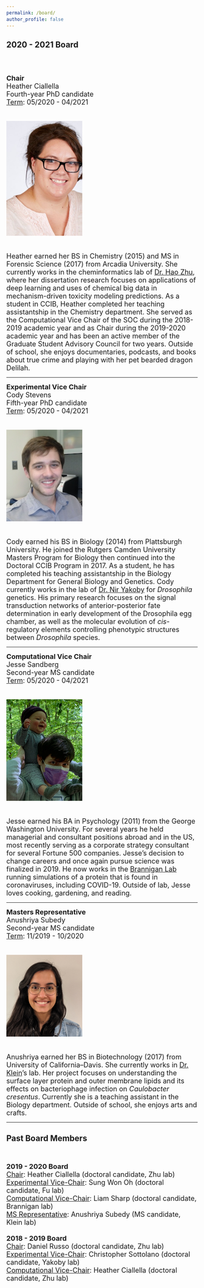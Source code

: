 ```yaml
---
permalink: /board/
author_profile: false
---
```


 
<h2>2020 - 2021 Board</h2> <br /><br />

<font size="4"><b>Chair</b> <br />
Heather Ciallella <br />
Fourth-year PhD candidate <br />
<ins>Term</ins>: 05/2020 - 04/2021 <br /><br />
  
  <img src="https://github.com/ccib-social/ccib-social.github.io/blob/master/assets/images/heather_soc.jpg?raw=true" alt="Heather Ciallella" width="200" /> <br /><br />

Heather earned her BS in Chemistry (2015) and MS in Forensic Science (2017) from Arcadia University. She currently works in the cheminformatics lab of <a href="https://zhu.camden.rutgers.edu/">Dr. Hao Zhu</a>, where her dissertation research focuses on applications of deep learning and uses of chemical big data in mechanism-driven toxicity modeling predictions. As a student in CCIB, Heather completed her teaching assistantship in the Chemistry department. She served as the Computational Vice Chair of the SOC during the 2018-2019 academic year and as Chair during the 2019-2020 academic year and has been an active member of the Graduate Student Advisory Council for two years. Outside of school, she enjoys documentaries, podcasts, and books about true crime and playing with her pet bearded dragon Delilah.</font>

<hr>

<font size="4"><b>Experimental Vice Chair</b> <br />
Cody Stevens <br />
Fifth-year PhD candidate <br />
<ins>Term</ins>: 05/2020 - 04/2021 <br /><br />

<img src="https://github.com/ccib-social/ccib-social.github.io/blob/master/assets/images/Cody-Stevens.jpg?raw=true" alt="Cody Stevens" width="200" /> <br /><br />

Cody earned his BS in Biology (2014) from Plattsburgh University. He joined the Rutgers Camden University Masters Program for Biology then continued into the Doctoral CCIB Program in 2017. As a student, he has completed his teaching assistantship in the Biology Department for General Biology and Genetics. Cody currently works in the lab of <a href="https://yakoby.camden.rutgers.edu/">Dr. Nir Yakoby</a> for <i>Drosophila</i> genetics. His primary research focuses on the signal transduction networks of anterior-posterior fate determination in early development of the Drosophila egg chamber, as well as the molecular evolution of <i>cis</i>-regulatory elements controlling phenotypic structures between <i>Drosophila</i> species.</font>

<hr>

<font size="4"><b>Computational Vice Chair</b> <br />
Jesse Sandberg <br />
Second-year MS candidate <br />
<ins>Term</ins>: 05/2020 - 04/2021 <br /><br />

<img src="https://github.com/ccib-social/ccib-social.github.io/blob/master/assets/images/jesse.jpg?raw=true" alt="Jesse Sandberg" width="200" /> <br /><br />

Jesse earned his BA in Psychology (2011) from the George Washington University. For several years he held managerial and consultant positions abroad and in the US, most recently serving as a corporate strategy consultant for several Fortune 500 companies. Jesse’s decision to change careers and once again pursue science was finalized in 2019. He now works in the <a href="https://branniganlab.wordpress.com/">Brannigan Lab</a> running simulations of a protein that is found in coronaviruses, including COVID-19. Outside of lab, Jesse loves cooking, gardening, and reading.</font>

<hr>
  
  <font size="4"><b>Masters Representative</b> <br />
  Anushriya Subedy <br />
  Second-year MS candidate <br />
  <ins>Term</ins>: 11/2019 - 10/2020 <br /><br />
  
  <img src="https://github.com/ccib-social/ccib-social.github.io/blob/master/assets/images/Shriya_soc.jpg?raw=true" alt="Anushriya Subedy" width="200" /> <br /><br />
  
  Anushriya earned her BS in Biotechnology (2017) from University of California–Davis. She currently works in <a href="https://ericklein.camden.rutgers.edu/">Dr. Klein</a>’s lab. Her project focuses on understanding the surface layer protein and outer membrane lipids and its effects on bacteriophage infection on <i>Caulobacter cresentus</i>. Currently she is a teaching assistant in the Biology department. Outside of school, she enjoys arts and crafts.</font>
  
<hr>

<h2>Past Board Members</h2> <br /><br />
<font size="4"><b>2019 - 2020 Board</b><br />
<ins>Chair</ins>: Heather Ciallella (doctoral candidate, Zhu lab) <br />
<ins>Experimental Vice-Chair</ins>: Sung Won Oh (doctoral candidate, Fu lab) <br /> 
<ins>Computational Vice-Chair</ins>: Liam Sharp (doctoral candidate, Brannigan lab) <br /> 
<ins>MS Representative</ins>: Anushriya Subedy (MS candidate, Klein lab) <br /><br />
<b>2018 - 2019 Board</b><br />
<ins>Chair</ins>: Daniel Russo (doctoral candidate, Zhu lab) <br /> 
<ins>Experimental Vice-Chair</ins>: Christopher Sottolano (doctoral candidate, Yakoby lab) <br /> <ins>Computational Vice-Chair</ins>: Heather Ciallella (doctoral candidate, Zhu lab)<br /><br />
